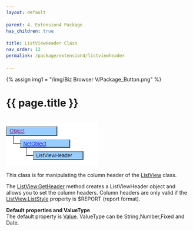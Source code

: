 ```yaml
---
layout: default

parent: 4. Extension4 Package
has_children: true

title: ListViewHeader Class
nav_order: 12
permalink: /package/extension4/listviewheader

---
```

{% assign img1 = "/img/Biz Browser V/Package_Button.png" %}


# {{ page.title }}
<br>

<a href="/img/Package/Ext4-ListViewHeader.PNG" target="_blank">
<img src="/img/Package/Ext4-ListViewHeader.PNG" alt="login image"></a>

This class is for manipulating the column header of the <a href="/package/extension4/listview">ListView</a> class.

The <a href="/package/extension4/listview/methods/getheader">ListView.GetHeader</a> method creates a ListViewHeader object and allows you to set the column headers. Column headers are only valid if the <a href="/package/extension4/listview/properties/liststyle">ListView.ListStyle</a> property is $REPORT (report format).

**Default properties and ValueType**<br>
The default property is <a href="/package/standard/label/properties/value">Value</a>. ValueType can be String,Number,Fixed and Date.

















